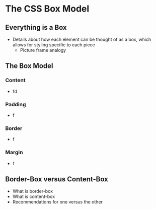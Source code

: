 # The CSS Box Model

## Everything is a Box

- Details about how each element can be thought of as a box, which allows for styling specific to each piece
  - Picture frame analogy

## The Box Model

### Content

- fd

### Padding

- f

### Border

- f

### Margin

- f

## Border-Box versus Content-Box

- What is border-box
- What is content-box
- Recommendations for one versus the other
